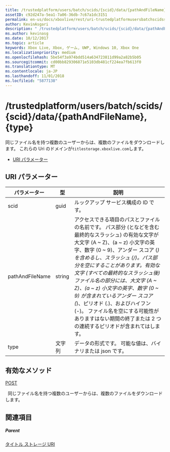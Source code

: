 ```yaml
---
title: /trustedplatform/users/batch/scids/{scid}/data/{pathAndFileName},{type}
assetID: c92d247a-5ea1-7a06-36db-7c67a1dc3151
permalink: en-us/docs/xboxlive/rest/uri-trustedplatformusersbatchscidssciddatapathandfilenametype.html
author: KevinAsgari
description: " /trustedplatform/users/batch/scids/{scid}/data/{pathAndFileName},{type}"
ms.author: kevinasg
ms.date: 10/12/2017
ms.topic: article
keywords: Xbox Live, Xbox, ゲーム, UWP, Windows 10, Xbox One
ms.localizationpriority: medium
ms.openlocfilehash: 5be54f3a974bdd514a634723811d99a2a82b5b05
ms.sourcegitcommit: cd00bb829306871e5103db481cf224ea7fb613f0
ms.translationtype: MT
ms.contentlocale: ja-JP
ms.lasthandoff: 11/01/2018
ms.locfileid: "5877138"
---
```

# <a name="trustedplatformusersbatchscidssciddatapathandfilenametype"></a>/trustedplatform/users/batch/scids/{scid}/data/{pathAndFileName},{type}
同じファイル名を持つ複数のユーザーからは、複数のファイルをダウンロードします。 これらの Uri のドメインが`titlestorage.xboxlive.com`します。
 
  * [URI パラメーター](#ID4EV)
 
<a id="ID4EV"></a>

 
## <a name="uri-parameters"></a>URI パラメーター
 
| パラメーター| 型| 説明| 
| --- | --- | --- | 
| scid| guid| ルックアップ サービス構成の ID です。| 
| pathAndFileName| string| アクセスできる項目のパスとファイルの名前です。 パス部分 (となどを含む最終的なスラッシュ) の有効な文字が大文字 (A ~ Z)、(a ~ z) 小文字の英字、数字 (0 ~ 9)、アンダー スコア (_) を含めるし、スラッシュ (/)。パス部分を空にすることがあります。有効な文字 (すべての最終的なスラッシュ後) ファイル名の部分には、大文字 (A ~ Z)、(a ~ z) 小文字の英字、数字 (0 ~ 9) が含まれているアンダー スコア (_)、ピリオド (.)、およびハイフン (-)。 ファイル名を空にする可能性がありますはない期間の終了または 2 つの連続するピリオドが含まれてはします。| 
| type| 文字列| データの形式です。 可能な値は、バイナリまたは json です。| 
  
<a id="ID4EFC"></a>

 
## <a name="valid-methods"></a>有効なメソッド

[POST](uri-trustedplatformusersbatchscidssciddatapathandfilenametype-post.md)

&nbsp;&nbsp;同じファイル名を持つ複数のユーザーからは、複数のファイルをダウンロードします。
 
<a id="ID4EPC"></a>

 
## <a name="see-also"></a>関連項目
 
<a id="ID4ERC"></a>

 
##### <a name="parent"></a>Parent 

[タイトル ストレージ URI](atoc-reference-storagev2.md)

   